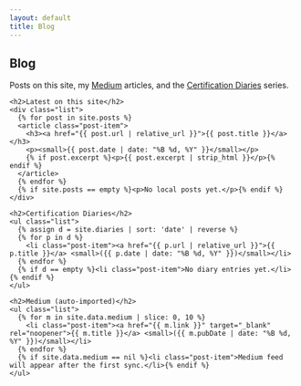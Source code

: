 ```yaml
---
layout: default
title: Blog
---
```


<section class="section">
  <div class="container">
    <h1>Blog</h1>
    <p>Posts on this site, my <a href="https://medium.com/version-1" target="_blank" rel="noopener">Medium</a> articles, and the <a href="{{ '/diaries/' | relative_url }}">Certification Diaries</a> series.</p>

    <h2>Latest on this site</h2>
    <div class="list">
      {% for post in site.posts %}
      <article class="post-item">
        <h3><a href="{{ post.url | relative_url }}">{{ post.title }}</a></h3>
        <p><small>{{ post.date | date: "%B %d, %Y" }}</small></p>
        {% if post.excerpt %}<p>{{ post.excerpt | strip_html }}</p>{% endif %}
      </article>
      {% endfor %}
      {% if site.posts == empty %}<p>No local posts yet.</p>{% endif %}
    </div>

    <h2>Certification Diaries</h2>
    <ul class="list">
      {% assign d = site.diaries | sort: 'date' | reverse %}
      {% for p in d %}
        <li class="post-item"><a href="{{ p.url | relative_url }}">{{ p.title }}</a> <small>({{ p.date | date: "%B %d, %Y" }})</small></li>
      {% endfor %}
      {% if d == empty %}<li class="post-item">No diary entries yet.</li>{% endif %}
    </ul>

    <h2>Medium (auto‑imported)</h2>
    <ul class="list">
      {% for m in site.data.medium | slice: 0, 10 %}
        <li class="post-item"><a href="{{ m.link }}" target="_blank" rel="noopener">{{ m.title }}</a> <small>({{ m.pubDate | date: "%B %d, %Y" }})</small></li>
      {% endfor %}
      {% if site.data.medium == nil %}<li class="post-item">Medium feed will appear after the first sync.</li>{% endif %}
    </ul>
  </div>
</section>
